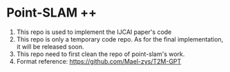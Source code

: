# Point-SLAM ++
1. This repo is used to implement the IJCAI paper's code
2. This repo is only a temporary code repo. As for the final implementation, it will be released soon.
3. This repo need to first clean the repo of point-slam's work.
4. Format reference: https://github.com/Mael-zys/T2M-GPT